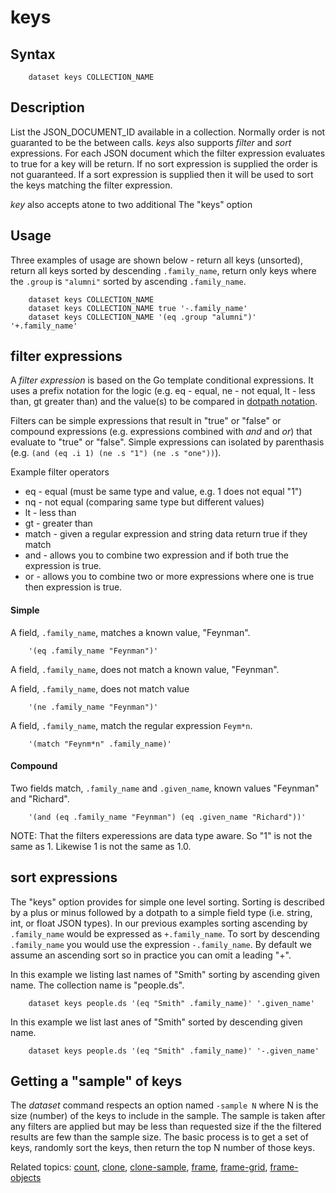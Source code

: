 
# keys

## Syntax

```
    dataset keys COLLECTION_NAME
```

## Description

List the JSON_DOCUMENT_ID available in a collection. Normally 
order is not guaranted to be the between calls. _keys_ also 
supports *filter* and *sort* expressions. For each JSON document 
which the filter expression evaluates to true for a key will be 
return.  If no sort expression is supplied the order is not 
guaranteed.  If a sort expression is supplied then it will be used 
to sort the keys matching the filter expression.

_key_ also accepts atone to two additional The "keys" option

## Usage

Three examples of usage are shown below - return all keys 
(unsorted), return all keys sorted by descending `.family_name`, 
return only keys where the `.group` is `"alumni"` sorted 
by ascending `.family_name`.

```shell
    dataset keys COLLECTION_NAME
    dataset keys COLLECTION_NAME true '-.family_name'
    dataset keys COLLECTION_NAME '(eq .group "alumni")' '+.family_name'
```

## filter expressions

A *filter expression* is based on the Go template conditional 
expressions. It uses a prefix notation for the logic (e.g. 
eq - equal, ne - not equal, lt - less than, gt greater than) 
and the value(s) to be compared in [dotpath notation](dotpath.html).

Filters can be simple expressions that result in "true" or 
"false" or compound expressions (e.g. expressions combined with 
_and_ and _or_) that evaluate to "true" or "false".  Simple 
expressions can isolated by parenthasis 
(e.g. `(and (eq .i 1) (ne .s "1") (ne .s "one"))`).

Example filter operators

+ eq - equal (must be same type and value, e.g. 1 does not equal "1")
+ nq - not equal (comparing same type but different values)
+ lt - less than
+ gt - greater than
+ match - given a regular expression and string data return true if they match
+ and - allows you to combine two expression and if both true the expression is true.
+ or - allows you to combine two or more expressions where one is true then expression is true.

#### Simple

A field, `.family_name`, matches a known value, "Feynman".

```
	'(eq .family_name "Feynman")'
```

A field, `.family_name`, does not match a known value, "Feynman".

A field, `.family_name`, does not match value

```
	'(ne .family_name "Feynman")'
```

A field, `.family_name`, match the regular expression `Feym*n`.

```
	'(match "Feynm*n" .family_name)'
```


#### Compound

Two fields match, `.family_name` and `.given_name`, known values "Feynman" and "Richard".

```
	'(and (eq .family_name "Feynman") (eq .given_name "Richard"))'
```

NOTE: That the filters experessions are data type aware. So 
"1" is not the same as 1. Likewise 1 is not the same as 1.0.

## sort expressions

The "keys" option provides for simple one level sorting.
Sorting is described by a plus or minus followed by a dotpath 
to a simple field type (i.e. string, int, or float JSON types). 
In our previous examples sorting ascending by `.family_name` would
be expressed as `+.family_name`. To sort by descending `.family_name` 
you would use the expression `-.family_name`.  By default we assume 
an ascending sort so in practice you can omit a leading "+".

In this example we listing last names of "Smith" sorting by ascending 
given name. The collection name is "people.ds".

```
    dataset keys people.ds '(eq "Smith" .family_name)' '.given_name'
```

In this example we list last anes of "Smith" sorted by descending 
given name.


```
    dataset keys people.ds '(eq "Smith" .family_name)' '-.given_name'
```

## Getting a "sample" of keys

The _dataset_ command respects an option named `-sample N` where N 
is the size (number) of the keys to include in the sample. The sample 
is taken after any filters are applied but may be less than requested 
size if the the filtered results are few than the sample size.  The 
basic process is to get a set of keys, randomly sort the keys, then 
return the top N number of those keys.


Related topics: [count](count.html), [clone](clone), [clone-sample](clone-sample.html), [frame](frame.html), [frame-grid](frame-grid.html), [frame-objects](frame-objects.html)


